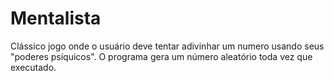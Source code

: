 # Mentalista
Clássico jogo onde o usuário deve tentar adivinhar um numero usando seus "poderes psíquicos". 
O programa gera um número aleatório toda vez que executado.
